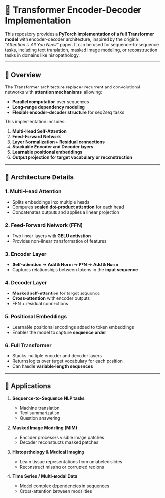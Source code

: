 # 🔹 Transformer Encoder-Decoder Implementation

This repository provides a **PyTorch implementation of a full Transformer model** with encoder-decoder architecture, inspired by the original *“Attention is All You Need”* paper. It can be used for sequence-to-sequence tasks, including text translation, masked image modeling, or reconstruction tasks in domains like histopathology.

---

## 🔹 Overview

The Transformer architecture replaces recurrent and convolutional networks with **attention mechanisms**, allowing:

- **Parallel computation** over sequences  
- **Long-range dependency modeling**  
- **Flexible encoder-decoder structure** for seq2seq tasks  

This implementation includes:

1. **Multi-Head Self-Attention**
2. **Feed-Forward Network**
3. **Layer Normalization + Residual connections**
4. **Stackable Encoder and Decoder layers**
5. **Learnable positional embeddings**
6. **Output projection for target vocabulary or reconstruction**

---

## 🔹 Architecture Details

### 1. Multi-Head Attention
- Splits embeddings into multiple heads  
- Computes **scaled dot-product attention** for each head  
- Concatenates outputs and applies a linear projection  

### 2. Feed-Forward Network (FFN)
- Two linear layers with **GELU activation**  
- Provides non-linear transformation of features  

### 3. Encoder Layer
- **Self-attention → Add & Norm → FFN → Add & Norm**  
- Captures relationships between tokens in the **input sequence**

### 4. Decoder Layer
- **Masked self-attention** for target sequence  
- **Cross-attention** with encoder outputs  
- FFN + residual connections  

### 5. Positional Embeddings
- Learnable positional encodings added to token embeddings  
- Enables the model to capture **sequence order**  

### 6. Full Transformer
- Stacks multiple encoder and decoder layers  
- Returns logits over target vocabulary for each position  
- Can handle **variable-length sequences**  

---
## 🔹 Applications

1. **Sequence-to-Sequence NLP tasks**
   - Machine translation  
   - Text summarization  
   - Question answering  

2. **Masked Image Modeling (MIM)**
   - Encoder processes visible image patches  
   - Decoder reconstructs masked patches  

3. **Histopathology & Medical Imaging**
   - Learn tissue representations from unlabeled slides  
   - Reconstruct missing or corrupted regions  

4. **Time Series / Multi-modal Data**
   - Model complex dependencies in sequences  
   - Cross-attention between modalities  


